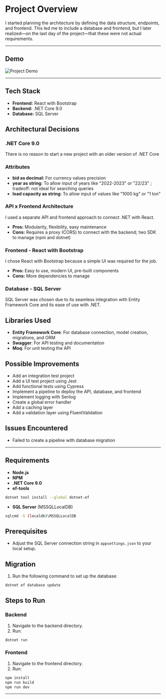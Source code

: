 ﻿# Project Overview

I started planning the architecture by defining the data structure, endpoints, and frontend. 
This led me to include a database and frontend, but I later realized—on the last day of the project—that these were not actual requirements.


---

## Demo

![Project Demo](./website.gif)

---

## Tech Stack
- **Frontend:** React with Bootstrap
- **Backend:** .NET Core 9.0
- **Database:** SQL Server

## Architectural Decisions

### .NET Core 9.0
There is no reason to start a new project with an older version of .NET Core

### Attributes
- **bid as decimal:** For currency values precision
- **year as string**: To allow input of years like "2022-2023" or "22/23" ; tradeoff: not ideal for searching queries
- **load capacity as string**: To allow input of values like "1000 kg" or "1 ton"

### API x Frontend Architecture
I used a separate API and frontend approach to connect .NET with React.
- **Pros:** Modularity, flexibility, easy maintenance
- **Cons:** Requires a proxy (CORS) to connect with the backend; two SDK to manage (npm and dotnet)

### Frontend - React with Bootstrap
I chose React with Bootstrap because a simple UI was required for the job.
- **Pros:** Easy to use, modern UI, pre-built components
- **Cons:** More dependencies to manage

### Database - SQL Server
SQL Server was chosen due to its seamless integration with Entity Framework Core and its ease of use with .NET.

## Libraries Used
- **Entity Framework Core**: For database connection, model creation, migrations, and ORM
- **Swagger**: For API testing and documentation
- **Moq**: For unit testing the API

## Possible Improvements
- Add an integration test project
- Add a UI test project using Jest
- Add functional tests using Cypress
- Implement a pipeline to deploy the API, database, and frontend
- Implement logging with Serilog
- Create a global error handler
- Add a caching layer
- Add a validation layer using FluentValidation

## Issues Encountered
- Failed to create a pipeline with database migration

---

## Requirements

- **Node.js**
- **NPM**
- **.NET Core 9.0**
- **ef-tools**
```bash
dotnet tool install --global dotnet-ef
```
- **SQL Server** (MSSQLLocalDB)
```bash
sqlcmd -S (localdb)\MSSQLLocalDB
```

## Prerequisites

- Adjust the SQL Server connection string in `appsettings.json` to your local setup.

## Migration

1. Run the following command to set up the database:

```bash
dotnet ef database update
```

## Steps to Run

### Backend

1. Navigate to the backend directory.
2. Run:

```bash
dotnet run
```

### Frontend

1. Navigate to the frontend directory.
2. Run:

```bash
npm install
npm run build
npm run dev
```

---
